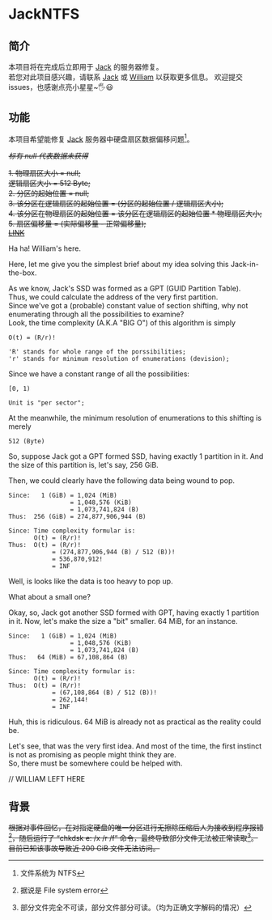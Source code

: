 # JackNTFS

## 简介
本项目将在完成后立即用于 [Jack](https://github.com/imJack6) 的服务器修复。  
若您对此项目感兴趣，请联系 [Jack](https://github.com/imJack6) 或 [William](https://github.com/WilliamPascal) 以获取更多信息。
欢迎提交issues，也感谢点亮小星星~🖐️😃

## 功能
本项目希望能修复 [Jack](https://github.com/imJack6) 服务器中硬盘扇区数据偏移问题[^0]。  

~~*标有 null 代表数据未获得*~~  

~~1.  物理扇区大小 = null;~~  
    ~~逻辑扇区大小 = 512 Byte;~~  
~~2.  分区的起始位置 = null;~~  
~~3.  该分区在逻辑扇区的起始位置 = (分区的起始位置 / 逻辑扇区大小);~~  
~~4.  该分区在物理扇区的起始位置 = 该分区在逻辑扇区的起始位置 * 物理扇区大小;~~  
~~5.  扇区偏移量 = (实际偏移量 - 正常偏移量);~~  
~~[LINK](https://zhuanlan.zhihu.com/p/446972214)~~

Ha ha! William's here.  

Here, let me give you the simplest brief about my idea solving this
Jack-in-the-box.

As we know, Jack's SSD was formed as a GPT (GUID Partition Table).  
Thus, we could calculate the address of the very first partition.  
Since we've got a (probable) constant value of section shifting, why 
not enumerating through all the possibilities to examine?  
Look, the time complexity (A.K.A "BIG O") of this algorithm is simply
```
O(t) = (R/r)!

'R' stands for whole range of the porssibilities;
'r' stands for minimum resolution of enumerations (devision);
```
Since we have a constant range of all the possibilities:
```
[0, 1)

Unit is "per sector";
```
At the meanwhile, the minimum resolution of enumerations to this shifting is merely
```
512 (Byte)
```
So, suppose Jack got a GPT formed SSD, having exactly 1 partition in it.
And the size of this partition is, let's say, 256 GiB.

Then, we could clearly have the following data being wound to pop.
```
Since:   1 (GiB) = 1,024 (MiB)
                 = 1,048,576 (KiB)
                 = 1,073,741,824 (B)
Thus:  256 (GiB) = 274,877,906,944 (B)

Since: Time complexity formular is:
       O(t) = (R/r)!
Thus:  O(t) = (R/r)!
            = (274,877,906,944 (B) / 512 (B))!
            = 536,870,912!
            = INF
```
Well, is looks like the data is too heavy to pop up.

What about a small one?

Okay, so, Jack got another SSD formed with GPT, having exactly 1 partition in it.
Now, let's make the size a "bit" smaller. 64 MiB, for an instance.
```
Since:   1 (GiB) = 1,024 (MiB)
                 = 1,048,576 (KiB)
                 = 1,073,741,824 (B)
Thus:   64 (MiB) = 67,108,864 (B)

Since: Time complexity formular is:
       O(t) = (R/r)!
Thus:  O(t) = (R/r)!
            = (67,108,864 (B) / 512 (B))!
            = 262,144!
            = INF
```
Huh, this is ridiculous. 64 MiB is already not as practical as the reality 
could be.

Let's see, that was the very first idea. And most of the time, 
the first instinct is not as promising as people might think they are.  
So, there must be somewhere could be helped with.

// WILLIAM LEFT HERE

## 背景
~~根据对事件回忆，在对指定硬盘的唯一分区进行无擦除压缩后人为接收到程序报错[^1]，随后运行了 “chkdsk e: /x /r /f” 命令，最终导致部分文件无法被正常读取[^2]。  
目前已知该事故导致近 200 GiB 文件无法访问。~~  

[^0]: 文件系统为 NTFS  
[^1]: 据说是 File system error  
[^2]: 部分文件完全不可读，部分文件部分可读。（均为正确文字解码的情况）  
